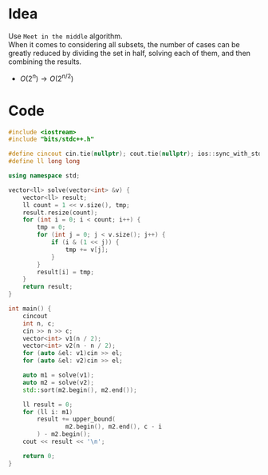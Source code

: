 # Idea
Use `Meet in the middle` algorithm.  
When it comes to considering all subsets, the number of cases can be greatly reduced by dividing the set in half, solving each of them, and then combining the results.
* $O(2^n)\rightarrow O(2^{n/2})$

# Code
```cpp
#include <iostream>
#include "bits/stdc++.h"

#define cincout cin.tie(nullptr); cout.tie(nullptr); ios::sync_with_stdio(false);
#define ll long long

using namespace std;

vector<ll> solve(vector<int> &v) {
    vector<ll> result;
    ll count = 1 << v.size(), tmp;
    result.resize(count);
    for (int i = 0; i < count; i++) {
        tmp = 0;
        for (int j = 0; j < v.size(); j++) {
            if (i & (1 << j)) {
                tmp += v[j];
            }
        }
        result[i] = tmp;
    }
    return result;
}

int main() {
    cincout
    int n, c;
    cin >> n >> c;
    vector<int> v1(n / 2);
    vector<int> v2(n - n / 2);
    for (auto &el: v1)cin >> el;
    for (auto &el: v2)cin >> el;

    auto m1 = solve(v1);
    auto m2 = solve(v2);
    std::sort(m2.begin(), m2.end());

    ll result = 0;
    for (ll i: m1)
        result += upper_bound(
                m2.begin(), m2.end(), c - i
        ) - m2.begin();
    cout << result << '\n';

    return 0;
}
```
